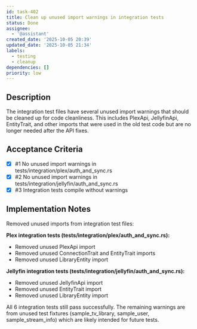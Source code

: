 ```yaml
---
id: task-402
title: Clean up unused import warnings in integration tests
status: Done
assignee:
  - '@assistant'
created_date: '2025-10-05 20:39'
updated_date: '2025-10-05 21:34'
labels:
  - testing
  - cleanup
dependencies: []
priority: low
---
```


## Description

<!-- SECTION:DESCRIPTION:BEGIN -->
The integration test files have several unused import warnings that should be cleaned up for code cleanliness. This includes PlexApi, JellyfinApi, EntityTrait, and other imports that were used in the old test code but are no longer needed after the API fixes.
<!-- SECTION:DESCRIPTION:END -->

## Acceptance Criteria
<!-- AC:BEGIN -->
- [x] #1 No unused import warnings in tests/integration/plex/auth_and_sync.rs
- [x] #2 No unused import warnings in tests/integration/jellyfin/auth_and_sync.rs
- [x] #3 Integration tests compile without warnings
<!-- AC:END -->

## Implementation Notes

<!-- SECTION:NOTES:BEGIN -->
Removed unused imports from integration test files:

**Plex integration tests (tests/integration/plex/auth_and_sync.rs):**
- Removed unused PlexApi import
- Removed unused ConnectionTrait and EntityTrait imports
- Removed unused LibraryEntity import

**Jellyfin integration tests (tests/integration/jellyfin/auth_and_sync.rs):**
- Removed unused JellyfinApi import
- Removed unused EntityTrait import  
- Removed unused LibraryEntity import

All 6 integration tests still pass successfully. The remaining warnings are from unused test fixtures (sample_tv_library, sample_user, sample_stream_info) which are likely intended for future tests.
<!-- SECTION:NOTES:END -->
